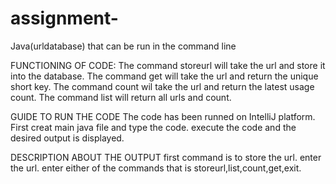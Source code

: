 # assignment-
Java(urldatabase) that can be run in the command line 

FUNCTIONING OF CODE:
The command storeurl will take the url and store it into the database.
The command get will take the url and return the unique short key.
The command count wil take the url and return the latest usage count.
The command list will return all urls and count.

GUIDE TO RUN THE CODE
The code has been runned on IntelliJ platform.
First creat main java file and type the code.
execute the code and the desired output is displayed.

DESCRIPTION ABOUT THE OUTPUT
first command is to store the url.
enter the url.
enter either of the commands that is storeurl,list,count,get,exit.
